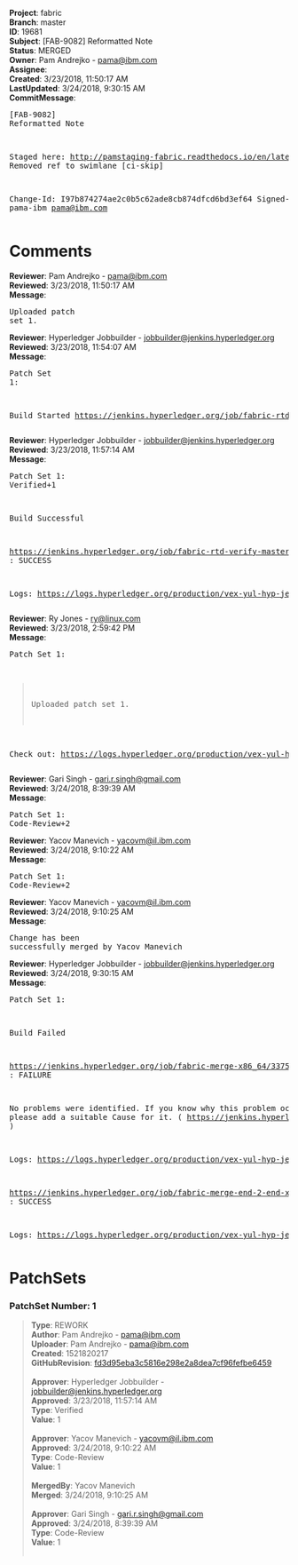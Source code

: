 <strong>Project</strong>: fabric<br><strong>Branch</strong>: master<br><strong>ID</strong>: 19681<br><strong>Subject</strong>: [FAB-9082] Reformatted Note<br><strong>Status</strong>: MERGED<br><strong>Owner</strong>: Pam Andrejko - pama@ibm.com<br><strong>Assignee</strong>:<br><strong>Created</strong>: 3/23/2018, 11:50:17 AM<br><strong>LastUpdated</strong>: 3/24/2018, 9:30:15 AM<br><strong>CommitMessage</strong>:<br><pre>[FAB-9082] Reformatted Note

Staged here: http://pamstaging-fabric.readthedocs.io/en/latest/txflow.html
Removed ref to swimlane
[ci-skip]

Change-Id: I97b874274ae2c0b5c62ade8cb874dfcd6bd3ef64
Signed-off-by: pama-ibm <pama@ibm.com>
</pre><h1>Comments</h1><strong>Reviewer</strong>: Pam Andrejko - pama@ibm.com<br><strong>Reviewed</strong>: 3/23/2018, 11:50:17 AM<br><strong>Message</strong>: <pre>Uploaded patch set 1.</pre><strong>Reviewer</strong>: Hyperledger Jobbuilder - jobbuilder@jenkins.hyperledger.org<br><strong>Reviewed</strong>: 3/23/2018, 11:54:07 AM<br><strong>Message</strong>: <pre>Patch Set 1:

Build Started https://jenkins.hyperledger.org/job/fabric-rtd-verify-master/399/</pre><strong>Reviewer</strong>: Hyperledger Jobbuilder - jobbuilder@jenkins.hyperledger.org<br><strong>Reviewed</strong>: 3/23/2018, 11:57:14 AM<br><strong>Message</strong>: <pre>Patch Set 1: Verified+1

Build Successful 

https://jenkins.hyperledger.org/job/fabric-rtd-verify-master/399/ : SUCCESS

Logs: https://logs.hyperledger.org/production/vex-yul-hyp-jenkins-3/fabric-rtd-verify-master/399</pre><strong>Reviewer</strong>: Ry Jones - ry@linux.com<br><strong>Reviewed</strong>: 3/23/2018, 2:59:42 PM<br><strong>Message</strong>: <pre>Patch Set 1:

> Uploaded patch set 1.

Check out: https://logs.hyperledger.org/production/vex-yul-hyp-jenkins-3/fabric-rtd-verify-master/399/html/</pre><strong>Reviewer</strong>: Gari Singh - gari.r.singh@gmail.com<br><strong>Reviewed</strong>: 3/24/2018, 8:39:39 AM<br><strong>Message</strong>: <pre>Patch Set 1: Code-Review+2</pre><strong>Reviewer</strong>: Yacov Manevich - yacovm@il.ibm.com<br><strong>Reviewed</strong>: 3/24/2018, 9:10:22 AM<br><strong>Message</strong>: <pre>Patch Set 1: Code-Review+2</pre><strong>Reviewer</strong>: Yacov Manevich - yacovm@il.ibm.com<br><strong>Reviewed</strong>: 3/24/2018, 9:10:25 AM<br><strong>Message</strong>: <pre>Change has been successfully merged by Yacov Manevich</pre><strong>Reviewer</strong>: Hyperledger Jobbuilder - jobbuilder@jenkins.hyperledger.org<br><strong>Reviewed</strong>: 3/24/2018, 9:30:15 AM<br><strong>Message</strong>: <pre>Patch Set 1:

Build Failed 

https://jenkins.hyperledger.org/job/fabric-merge-x86_64/3375/ : FAILURE

No problems were identified. If you know why this problem occurred, please add a suitable Cause for it. ( https://jenkins.hyperledger.org/job/fabric-merge-x86_64/3375/ )

Logs: https://logs.hyperledger.org/production/vex-yul-hyp-jenkins-3/fabric-merge-x86_64/3375

https://jenkins.hyperledger.org/job/fabric-merge-end-2-end-x86_64/2047/ : SUCCESS

Logs: https://logs.hyperledger.org/production/vex-yul-hyp-jenkins-3/fabric-merge-end-2-end-x86_64/2047</pre><h1>PatchSets</h1><h3>PatchSet Number: 1</h3><blockquote><strong>Type</strong>: REWORK<br><strong>Author</strong>: Pam Andrejko - pama@ibm.com<br><strong>Uploader</strong>: Pam Andrejko - pama@ibm.com<br><strong>Created</strong>: 1521820217<br><strong>GitHubRevision</strong>: [fd3d95eba3c5816e298e2a8dea7cf96fefbe6459](https://github.com/hyperledger/fabric/commit/fd3d95eba3c5816e298e2a8dea7cf96fefbe6459)<br><br><strong>Approver</strong>: Hyperledger Jobbuilder - jobbuilder@jenkins.hyperledger.org<br><strong>Approved</strong>: 3/23/2018, 11:57:14 AM<br><strong>Type</strong>: Verified<br><strong>Value</strong>: 1<br><br><strong>Approver</strong>: Yacov Manevich - yacovm@il.ibm.com<br><strong>Approved</strong>: 3/24/2018, 9:10:22 AM<br><strong>Type</strong>: Code-Review<br><strong>Value</strong>: 1<br><br><strong>MergedBy</strong>: Yacov Manevich<br><strong>Merged</strong>: 3/24/2018, 9:10:25 AM<br><br><strong>Approver</strong>: Gari Singh - gari.r.singh@gmail.com<br><strong>Approved</strong>: 3/24/2018, 8:39:39 AM<br><strong>Type</strong>: Code-Review<br><strong>Value</strong>: 1<br><br></blockquote>